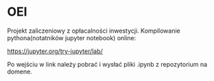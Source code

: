 # OEI
Projekt zaliczeniowy z opłacalności inwestycji.
Kompilowanie pythona(notatników jupyter notebook) online:

https://jupyter.org/try-jupyter/lab/

Po wejściu w link należy pobrać i wysłać pliki .ipynb z repozytorium na domene.
